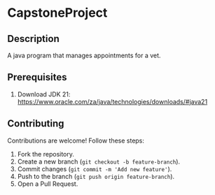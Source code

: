 # CapstoneProject

## Description
A java program that manages appointments for a vet.

## Prerequisites
1. Download JDK 21: https://www.oracle.com/za/java/technologies/downloads/#java21

## Contributing
Contributions are welcome! Follow these steps:
1. Fork the repository.
2. Create a new branch (`git checkout -b feature-branch`).
3. Commit changes (`git commit -m 'Add new feature'`).
4. Push to the branch (`git push origin feature-branch`).
5. Open a Pull Request.





